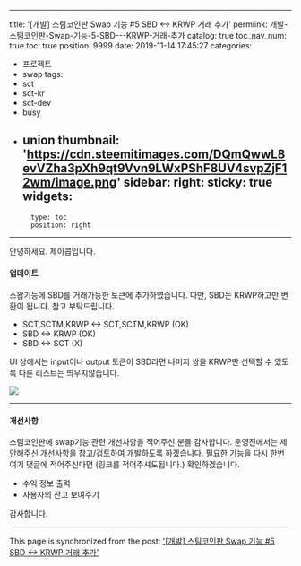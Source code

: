
---
title: '[개발] 스팀코인판 Swap 기능 #5 SBD <-> KRWP 거래 추가'
permlink: 개발-스팀코인판-Swap-기능-5-SBD---KRWP-거래-추가
catalog: true
toc_nav_num: true
toc: true
position: 9999
date: 2019-11-14 17:45:27
categories:
- 프로젝트
- swap
tags:
- sct
- sct-kr
- sct-dev
- busy
- union
thumbnail: 'https://cdn.steemitimages.com/DQmQwwL8evVZha3pXh9qt9Vvn9LWxPShF8UV4svpZjF12wm/image.png'
sidebar:
    right:
        sticky: true
widgets:
    -
        type: toc
        position: right
---


안녕하세요. 제이콥입니다.

#### 업데이트
스왑기능에 SBD를 거래가능한 토큰에 추가하였습니다. 다만, SBD는 KRWP하고만 변환이 됩니다. 참고 부탁드립니다.

* SCT,SCTM,KRWP <-> SCT,SCTM,KRWP (OK)
* SBD <-> KRWP (OK)
* SBD <-> SCT (X) 

UI 상에서는 input이나 output 토큰이 SBD라면  나머지 쌍을 KRWP만 선택할 수 있도록 다른 리스트는 띄우지않습니다. 

![](https://cdn.steemitimages.com/DQmQwwL8evVZha3pXh9qt9Vvn9LWxPShF8UV4svpZjF12wm/image.png)

----

#### 개선사항
스팀코인판에 swap기능 관련 개선사항을 적어주신 분들 감사합니다. 운영진에서는 제안해주신 개선사항을  참고/검토하여 개발하도록 하겠습니다. 필요한 기능을 다시 한번 여기 댓글에 적어주신다면 (링크를 적어주셔도됩니다.) 확인하겠습니다.

* 수익 정보 출력
* 사용자의 잔고 보여주기

감사합니다.

- - -

This page is synchronized from the post: ['[개발] 스팀코인판 Swap 기능 #5 SBD <-> KRWP 거래 추가'](https://steempeak.com/@jacobyu/swap-5-sbd-krwp)
